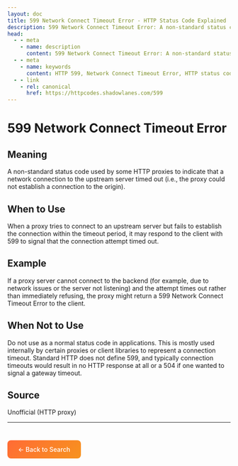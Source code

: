 ```yaml
---
layout: doc
title: 599 Network Connect Timeout Error - HTTP Status Code Explained
description: 599 Network Connect Timeout Error: A non-standard status code used by some HTTP proxies to indicate that a network connection to the upstream server timed out (i.e., the proxy...
head:
  - - meta
    - name: description
      content: 599 Network Connect Timeout Error: A non-standard status code used by some HTTP proxies to indicate that a network connection to the upstream server timed out (i.e., the proxy...
  - - meta
    - name: keywords
      content: HTTP 599, Network Connect Timeout Error, HTTP status code, REST API, web development
  - - link
    - rel: canonical
      href: https://httpcodes.shadowlanes.com/599
---
```


<script setup>
const structuredData = {
  "@context": "https://schema.org",
  "@type": "TechArticle",
  "headline": "599 Network Connect Timeout Error - HTTP Status Code",
  "description": "A non-standard status code used by some HTTP proxies to indicate that a network connection to the upstream server timed out (i.e., the proxy could not establish a connection to the origin).",
  "url": "https://httpcodes.shadowlanes.com/599",
  "keywords": "HTTP 599, Network Connect Timeout Error, HTTP status code",
  "articleBody": "A non-standard status code used by some HTTP proxies to indicate that a network connection to the upstream server timed out (i.e., the proxy could not establish a connection to the origin). When a proxy tries to connect to an upstream server but fails to establish the connection within the timeout period, it may respond to the client with 599 to signal that the connection attempt timed out.",
  "publisher": {
    "@type": "Organization",
    "name": "HTTP Codes Explainer"
  }
}
</script>

<script type="application/ld+json" v-html="JSON.stringify(structuredData)"></script>

# 599 Network Connect Timeout Error

## Meaning

A non-standard status code used by some HTTP proxies to indicate that a network connection to the upstream server timed out (i.e., the proxy could not establish a connection to the origin).

## When to Use

When a proxy tries to connect to an upstream server but fails to establish the connection within the timeout period, it may respond to the client with 599 to signal that the connection attempt timed out.

## Example

If a proxy server cannot connect to the backend (for example, due to network issues or the server not listening) and the attempt times out rather than immediately refusing, the proxy might return a 599 Network Connect Timeout Error to the client.

## When Not to Use

Do not use as a normal status code in applications. This is mostly used internally by certain proxies or client libraries to represent a connection timeout. Standard HTTP does not define 599, and typically connection timeouts would result in no HTTP response at all or a 504 if one wanted to signal a gateway timeout.

## Source

Unofficial (HTTP proxy)

---

<div style="margin-top: 40px;">
  <a href="/" style="display: inline-block; padding: 12px 24px; background: linear-gradient(135deg, #ff6b35, #f7931e); color: white; text-decoration: none; border-radius: 8px; font-weight: 500;">← Back to Search</a>
</div>
